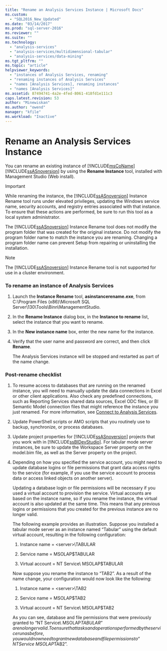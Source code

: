 ```yaml
---
title: "Rename an Analysis Services Instance | Microsoft Docs"
ms.custom: 
  - "SQL2016_New_Updated"
ms.date: "03/14/2017"
ms.prod: "sql-server-2016"
ms.reviewer: ""
ms.suite: ""
ms.technology: 
  - "analysis-services"
  - "analysis-services/multidimensional-tabular"
  - "analysis-services/data-mining"
ms.tgt_pltfrm: ""
ms.topic: "article"
helpviewer_keywords: 
  - "instances of Analysis Services, renaming"
  - "renaming instances of Analysis Services"
  - "names [Analysis Services], renaming instances"
  - "names [Analysis Services]"
ms.assetid: 87494741-4a2e-4fed-8061-418fd1e111c3
caps.latest.revision: 53
author: "Minewiskan"
ms.author: "owend"
manager: "kfile"
ms.workload: "Inactive"
---
```

# Rename an Analysis Services Instance
  You can rename an existing instance of [!INCLUDE[msCoName](../../includes/msconame-md.md)] [!INCLUDE[ssASnoversion](../../includes/ssasnoversion-md.md)] by using the **Rename Instance** tool, installed with  Management Studio (Web install).  
  
> [!IMPORTANT]  
>  While renaming the instance, the [!INCLUDE[ssASnoversion](../../includes/ssasnoversion-md.md)] Instance Rename tool runs under elevated privileges, updating the Windows service name, security accounts, and registry entries associated with that instance. To ensure that these actions are performed, be sure to run this tool as a local system administrator.  
  
 The [!INCLUDE[ssASnoversion](../../includes/ssasnoversion-md.md)] Instance Rename tool does not modify the program folder that was created for the original instance. Do not modify the program folder name to match the instance you are renaming. Changing a program folder name can prevent Setup from repairing or uninstalling the installation.  
  
> [!NOTE]  
>  The [!INCLUDE[ssASnoversion](../../includes/ssasnoversion-md.md)] Instance Rename tool is not supported for use in a cluster environment.  
  
### To rename an instance of Analysis Services  
  
1.  Launch the **Instance Rename** tool, **asinstancerename.exe**, from C:\Program Files (x86)\Microsoft SQL Server\130\Tools\Binn\ManagementStudio.  
  
2.  In the **Rename Instance** dialog box, in the **Instance to rename** list, select the instance that you want to rename.  
  
3.  In the **New instance name** box, enter the new name for the instance.  
  
4.  Verify that the user name and password are correct, and then click **Rename**.  
  
     The Analysis Services instance will be stopped and restarted as part of the name change.  
  
### Post-rename checklist  
  
1.  To resume access to databases that are running on the renamed instance, you will need to manually update the data connections in Excel or other client applications. Also check any predefined connections, such as Reporting Services shared data sources, Excel ODC files, or BI Semantic Model connection files that might reference the instance you just renamed. For more information, see [Connect to Analysis Services](../../analysis-services/instances/connect-to-analysis-services.md).  
  
2.  Update PowerShell scripts or AMO scripts that you routinely use to backup, synchronize, or process databases.  
  
3.  Update project properties for [!INCLUDE[ssASnoversion](../../includes/ssasnoversion-md.md)] projects that you work with in [!INCLUDE[ssBIDevStudio](../../includes/ssbidevstudio-md.md)]. For tabular mode server instances, be sure to update the Workspace Server property on the model.bim file, as well as the Server property on the project.  
  
4.  Depending on how you specified the service account, you might need to update database logins or file permissions that grant data access rights to the service (for example, if you use the service account to process data or access linked objects on another server).  
  
     Updating a database login or file permissions will be necessary if you used a virtual account to provision the service. Virtual accounts are based on the instance name, so if you rename the instance, the virtual account is also updated at the same time. This means that any previous logins or permissions that you created for the previous instance are no longer valid.  
  
     The following example provides an illustration. Suppose you installed a tabular mode server as an instance named “Tabular” using the default virtual account, resulting in the following configuration:  
  
    1.  Instance name = \<server>\TABULAR  
  
    2.  Service name = MSOLAP$TABULAR  
  
    3.  Virtual account = NT Service\ MSOLAP$TABULAR  
  
     Now suppose you rename the instance to “TAB2”. As a result of the name change, your configuration would now look like the following:  
  
    1.  Instance name = \<server>\TAB2  
  
    2.  Service name = MSOLAP$TAB2  
  
    3.  Virtual account = NT Service\ MSOLAP$TAB2  
  
     As you can see, database and file permissions that were previously granted to “NT Service\ MSOLAP$TABULAR” are no longer valid. To ensure that tasks and operations performed by the service run as before, you would now need to grant new database and file permissions to “NT Service\ MSOLAP$TAB2”.  
  
  
